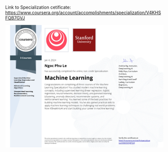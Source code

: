 Link to Specialization cetificate:
https://www.coursera.org/account/accomplishments/specialization/V4KHSFQB7GVJ

![](https://github.com/phule1812/Machine-Learning-Specialization/blob/master/Specialization%20Cetificate.jpg)
